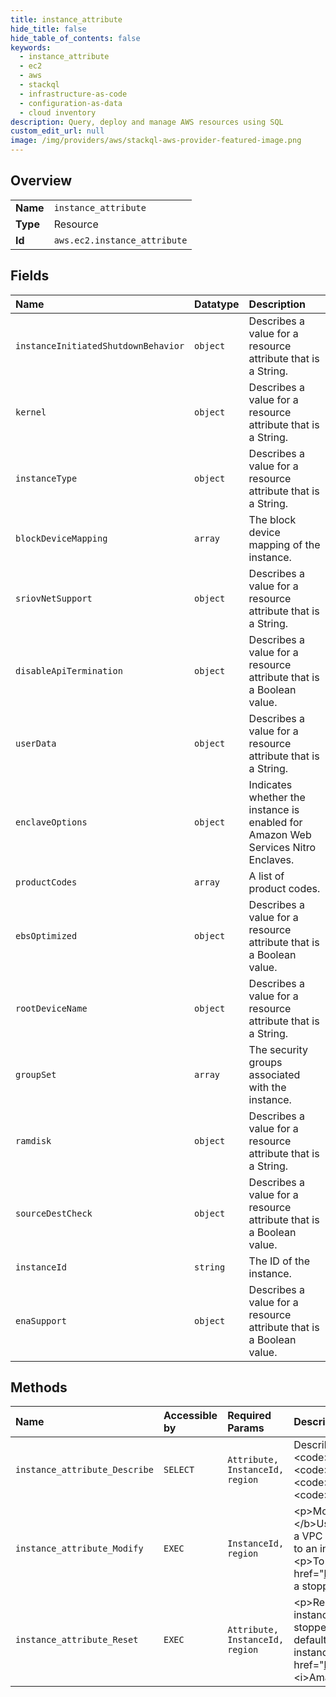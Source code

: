 ```yaml
---
title: instance_attribute
hide_title: false
hide_table_of_contents: false
keywords:
  - instance_attribute
  - ec2
  - aws    
  - stackql
  - infrastructure-as-code
  - configuration-as-data
  - cloud inventory
description: Query, deploy and manage AWS resources using SQL
custom_edit_url: null
image: /img/providers/aws/stackql-aws-provider-featured-image.png
---
```

  
    

## Overview
<table><tbody>
<tr><td><b>Name</b></td><td><code>instance_attribute</code></td></tr>
<tr><td><b>Type</b></td><td>Resource</td></tr>
<tr><td><b>Id</b></td><td><code>aws.ec2.instance_attribute</code></td></tr>
</tbody></table>

## Fields
| Name | Datatype | Description |
|:-----|:---------|:------------|
| `instanceInitiatedShutdownBehavior` | `object` | Describes a value for a resource attribute that is a String. |
| `kernel` | `object` | Describes a value for a resource attribute that is a String. |
| `instanceType` | `object` | Describes a value for a resource attribute that is a String. |
| `blockDeviceMapping` | `array` | The block device mapping of the instance. |
| `sriovNetSupport` | `object` | Describes a value for a resource attribute that is a String. |
| `disableApiTermination` | `object` | Describes a value for a resource attribute that is a Boolean value. |
| `userData` | `object` | Describes a value for a resource attribute that is a String. |
| `enclaveOptions` | `object` | Indicates whether the instance is enabled for Amazon Web Services Nitro Enclaves. |
| `productCodes` | `array` | A list of product codes. |
| `ebsOptimized` | `object` | Describes a value for a resource attribute that is a Boolean value. |
| `rootDeviceName` | `object` | Describes a value for a resource attribute that is a String. |
| `groupSet` | `array` | The security groups associated with the instance. |
| `ramdisk` | `object` | Describes a value for a resource attribute that is a String. |
| `sourceDestCheck` | `object` | Describes a value for a resource attribute that is a Boolean value. |
| `instanceId` | `string` | The ID of the instance. |
| `enaSupport` | `object` | Describes a value for a resource attribute that is a Boolean value. |
## Methods
| Name | Accessible by | Required Params | Description |
|:-----|:--------------|:----------------|:------------|
| `instance_attribute_Describe` | `SELECT` | `Attribute, InstanceId, region` | Describes the specified attribute of the specified instance. You can specify only one attribute at a time. Valid attribute values are: &lt;code&gt;instanceType&lt;/code&gt; \| &lt;code&gt;kernel&lt;/code&gt; \| &lt;code&gt;ramdisk&lt;/code&gt; \| &lt;code&gt;userData&lt;/code&gt; \| &lt;code&gt;disableApiTermination&lt;/code&gt; \| &lt;code&gt;instanceInitiatedShutdownBehavior&lt;/code&gt; \| &lt;code&gt;rootDeviceName&lt;/code&gt; \| &lt;code&gt;blockDeviceMapping&lt;/code&gt; \| &lt;code&gt;productCodes&lt;/code&gt; \| &lt;code&gt;sourceDestCheck&lt;/code&gt; \| &lt;code&gt;groupSet&lt;/code&gt; \| &lt;code&gt;ebsOptimized&lt;/code&gt; \| &lt;code&gt;sriovNetSupport&lt;/code&gt;  |
| `instance_attribute_Modify` | `EXEC` | `InstanceId, region` | &lt;p&gt;Modifies the specified attribute of the specified instance. You can specify only one attribute at a time.&lt;/p&gt; &lt;p&gt; &lt;b&gt;Note: &lt;/b&gt;Using this action to change the security groups associated with an elastic network interface (ENI) attached to an instance in a VPC can result in an error if the instance has more than one ENI. To change the security groups associated with an ENI attached to an instance that has multiple ENIs, we recommend that you use the &lt;a&gt;ModifyNetworkInterfaceAttribute&lt;/a&gt; action.&lt;/p&gt; &lt;p&gt;To modify some attributes, the instance must be stopped. For more information, see &lt;a href="https://docs.aws.amazon.com/AWSEC2/latest/UserGuide/Using_ChangingAttributesWhileInstanceStopped.html"&gt;Modify a stopped instance&lt;/a&gt; in the &lt;i&gt;Amazon EC2 User Guide&lt;/i&gt;.&lt;/p&gt; |
| `instance_attribute_Reset` | `EXEC` | `Attribute, InstanceId, region` | &lt;p&gt;Resets an attribute of an instance to its default value. To reset the &lt;code&gt;kernel&lt;/code&gt; or &lt;code&gt;ramdisk&lt;/code&gt;, the instance must be in a stopped state. To reset the &lt;code&gt;sourceDestCheck&lt;/code&gt;, the instance can be either running or stopped.&lt;/p&gt; &lt;p&gt;The &lt;code&gt;sourceDestCheck&lt;/code&gt; attribute controls whether source/destination checking is enabled. The default value is &lt;code&gt;true&lt;/code&gt;, which means checking is enabled. This value must be &lt;code&gt;false&lt;/code&gt; for a NAT instance to perform NAT. For more information, see &lt;a href="https://docs.aws.amazon.com/AmazonVPC/latest/UserGuide/VPC_NAT_Instance.html"&gt;NAT Instances&lt;/a&gt; in the &lt;i&gt;Amazon VPC User Guide&lt;/i&gt;.&lt;/p&gt; |
